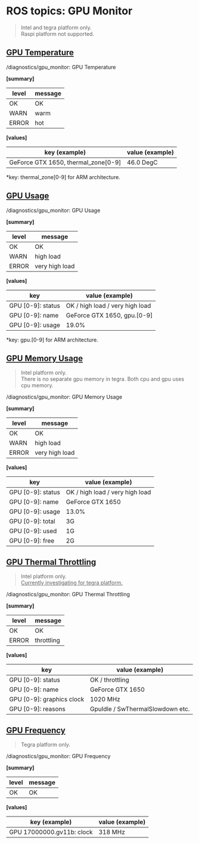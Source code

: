 # ROS topics: GPU Monitor

> Intel and tegra platform only.<br>
> Raspi platform not supported.

## <u>GPU Temperature</u>
/diagnostics/gpu_monitor: GPU Temperature

<b>[summary]</b>

| level | message |
| ---- | --- |
| OK | OK |
| WARN | warm |
| ERROR | hot |

<b>[values]</b>

| key (example) | value (example) |
| ---- | --- |
| GeForce GTX 1650, thermal_zone[0-9] | 46.0 DegC |
*key: thermal_zone[0-9] for ARM architecture.

## <u>GPU Usage</u>
/diagnostics/gpu_monitor: GPU Usage

<b>[summary]</b>

| level | message |
| ---- | --- |
| OK | OK |
| WARN | high load |
| ERROR | very high load |

<b>[values]</b>

| key | value (example) |
| ---- | --- |
| GPU [0-9]: status | OK / high load / very high load |
| GPU [0-9]: name | GeForce GTX 1650, gpu.[0-9] |
| GPU [0-9]: usage | 19.0% |
*key: gpu.[0-9] for ARM architecture.

## <u>GPU Memory Usage</u>
> Intel platform only.<br>
> There is no separate gpu memory in tegra. Both cpu and gpu uses cpu memory.

/diagnostics/gpu_monitor: GPU Memory Usage

<b>[summary]</b>

| level | message |
| ---- | --- |
| OK | OK |
| WARN | high load |
| ERROR | very high load |

<b>[values]</b>

| key | value (example) |
| ---- | --- |
| GPU [0-9]: status | OK / high load / very high load |
| GPU [0-9]: name | GeForce GTX 1650 |
| GPU [0-9]: usage | 13.0% |
| GPU [0-9]: total | 3G |
| GPU [0-9]: used | 1G |
| GPU [0-9]: free | 2G |

## <u>GPU Thermal Throttling</u>
> Intel platform only.<br>
> <u>Currently investigating for tegra platform.</u>

/diagnostics/gpu_monitor: GPU Thermal Throttling

<b>[summary]</b>

| level | message |
| ---- | --- |
| OK | OK |
| ERROR | throttling |

<b>[values]</b>

| key | value (example) |
| ---- | --- |
| GPU [0-9]: status | OK / throttling |
| GPU [0-9]: name | GeForce GTX 1650 |
| GPU [0-9]: graphics clock | 1020 MHz |
| GPU [0-9]: reasons | GpuIdle / SwThermalSlowdown etc. |

## <u>GPU Frequency</u>
> Tegra platform only.

/diagnostics/gpu_monitor: GPU Frequency

<b>[summary]</b>

| level | message |
| ---- | --- |
| OK | OK |

<b>[values]</b>

| key (example) | value (example) |
| ---- | --- |
| GPU 17000000.gv11b: clock | 318 MHz |

